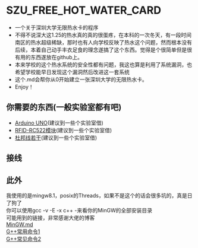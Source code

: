 # SZU_FREE_HOT_WATER_CARD
* 一个关于深圳大学无限热水卡的程序  
* 不得不说深大这1.25的热水真的真的很蛋疼，在本科的一次冬天，有一段时间南区的热水超级稀缺，那时也有人向学校反映了热水这个问题，然而根本没有后续，本着自己动手丰衣足食的理念遂搞了这个东西。觉得是个很简单但是很有用的东西遂放在github上。  
* 本来学校的这个热水系统的安全性都有问题，我这也算是利用了系统漏洞，也希望学校能早日发现这个漏洞然后改进这一套系统  
* 这个.md会帮你从0开始建立一张深圳大学的无限热水卡。 
* Enjoy！  
## 你需要的东西(一般实验室都有吧)  
* [Arduino UNO](https://detail.tmall.com/item.htm?spm=a230r.1.14.188.4a8b6558Hnbkz0&id=538662184250&ns=1&abbucket=3)(建议到一些个实验室借)  
* [RFID-RC522模块](https://detail.tmall.com/item.htm?spm=a1z10.3-b.w4011-18192725132.20.590870f78XwZd1&id=44161034569&rn=9beb21db6e84df614ce05818fbe8710d&abbucket=4)(建议到一些个实验室借)
* [杜邦线若干](https://detail.tmall.com/item.htm?spm=a1z10.3-b.w4011-18192725132.51.4e1070f7uvIIqy&id=524695046876&rn=438a65fd5e11461cd5baa0c7e35e6f7b&abbucket=4&sku_properties=122216547:20213)(建议到一些个实验室借)  
  
## 接线   
## 此外  
我使用的是mingw8.1，posix的Threads，如果不是这个的话会很多坑的，真是日了狗了  
你可以使用gcc -v -E -x c++ -来看你的MinGW的全部安装目录  
可能用到的链接，非常感谢大佬的博客  
[MinGW.md](https://github.com/Microsoft/vscode-cpptools/blob/8979a6e6b348efd23b97037151d8968915f9fea0/Documentation/LanguageServer/MinGW.md)  
[G++常用命令1](https://blog.csdn.net/lcuwb/article/details/80626870)  
[G++常见命令2](https://blog.csdn.net/qq_24283329/article/details/72595386) 

